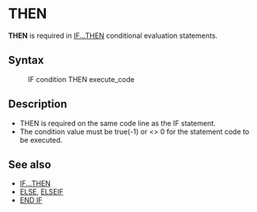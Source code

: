 <style>pre.codeide, pre.outputfixed, .outputcrt0 { background-color: #000 !important; color: #FFF !important; }</style><!DOCTYPE html>
<html class="client-nojs" dir="ltr" lang="en">
<head>
<title>THEN - QB64 Phoenix Edition Wiki</title>
</head>
<body class="mediawiki ltr sitedir-ltr mw-hide-empty-elt ns-0 ns-subject page-THEN rootpage-THEN skin-vector action-view skin-vector-legacy vector-feature-language-in-header-enabled vector-feature-language-in-main-page-header-disabled vector-feature-language-alert-in-sidebar-disabled vector-feature-sticky-header-disabled vector-feature-sticky-header-edit-disabled vector-feature-table-of-contents-disabled vector-feature-visual-enhancement-next-disabled">
<div class="mw-body" id="content" role="main">
<a id="top"></a>
<h1 class="firstHeading mw-first-heading" id="firstHeading"><span class="mw-page-title-main">THEN</span></h1>
<div class="vector-body" id="bodyContent">
<div class="mw-body-content mw-content-ltr" dir="ltr" id="mw-content-text" lang="en"><div class="mw-parser-output"><p><b>THEN</b> is required in <a href="IF...THEN" title="IF...THEN">IF...THEN</a> conditional evaluation statements.
</p>
<h2><span class="mw-headline" id="Syntax">Syntax</span></h2>
<dl><dd>IF condition THEN execute_code</dd></dl>
<p>
</p>
<h2><span class="mw-headline" id="Description">Description</span></h2>
<ul><li>THEN is required on the same code line as the IF statement.</li>
<li>The condition value must be true(-1) or &lt;&gt; 0 for the statement code to be executed.</li></ul>
<p>
</p>
<h2><span class="mw-headline" id="See_also">See also</span></h2>
<ul><li><a href="IF...THEN" title="IF...THEN">IF...THEN</a></li>
<li><a href="ELSE" title="ELSE">ELSE</a>, <a href="ELSEIF" title="ELSEIF">ELSEIF</a></li>
<li><a class="mw-redirect" href="END_IF" title="END IF">END IF</a></li></ul>
<p>
</p>
<!-- 
NewPP limit report
Cached time: 20240715031729
Cache expiry: 86400
Reduced expiry: false
Complications: [show‐toc]
CPU time usage: 0.017 seconds
Real time usage: 0.021 seconds
Preprocessor visited node count: 12/1000000
Post‐expand include size: 545/2097152 bytes
Template argument size: 0/2097152 bytes
Highest expansion depth: 3/100
Expensive parser function count: 0/100
Unstrip recursion depth: 0/20
Unstrip post‐expand size: 0/5000000 bytes
-->
<!--
Transclusion expansion time report (%,ms,calls,template)
100.00%    8.671      1 -total
 31.79%    2.756      1 Template:PageSyntax
 23.55%    2.042      1 Template:PageDescription
 20.72%    1.797      1 Template:PageNavigation
 19.40%    1.682      1 Template:PageSeeAlso
-->
<!-- Saved in parser cache with key qb64pnix_mw19894-mwmb_:pcache:idhash:386-0!canonical and timestamp 20240715031729 and revision id 7446.
 -->
</div>
</div>
</div>
</div>
</body>
</html>